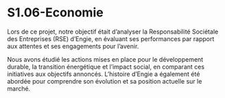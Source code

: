 # S1.06-Economie

 Lors de ce projet, notre objectif était d’analyser la Responsabilité Sociétale des Entreprises (RSE) d’Engie, en évaluant ses performances par rapport aux attentes et ses engagements pour l’avenir.

Nous avons étudié les actions mises en place pour le développement durable, la transition énergétique et l’impact social, en comparant ces initiatives aux objectifs annoncés. L’histoire d’Engie a également été abordée pour comprendre son évolution et sa position actuelle sur le marché. 
